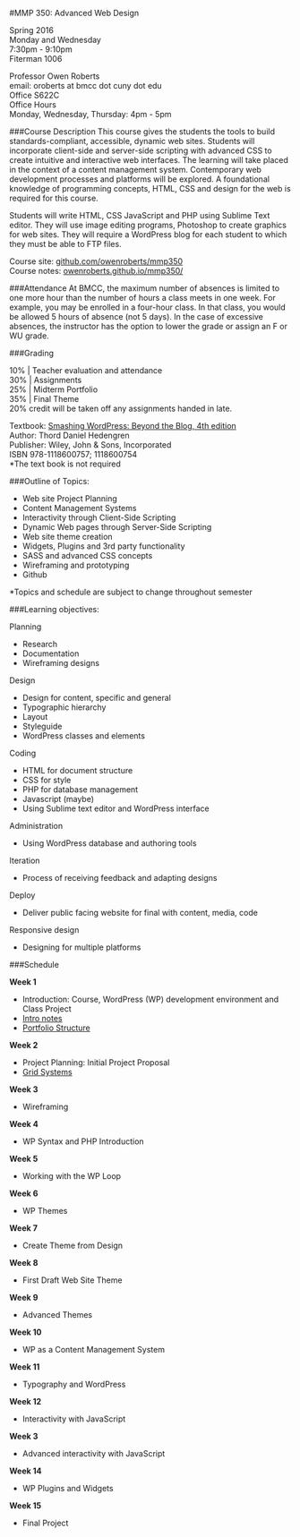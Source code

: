 #MMP 350: Advanced Web Design

Spring 2016  
Monday and Wednesday  
7:30pm - 9:10pm  
Fiterman 1006

Professor Owen Roberts  
email: oroberts at bmcc dot cuny dot edu  
Office S622C  
Office Hours  
Monday, Wednesday, Thursday: 4pm - 5pm

###Course Description
This course gives the students the tools to build standards-compliant, accessible, dynamic web sites. Students will incorporate client-side and server-side scripting with advanced CSS to create intuitive and interactive web interfaces. The learning will take placed in the context of a content management system. Contemporary web development processes and platforms will be explored. A foundational knowledge of programming concepts, HTML, CSS and design for the web is required for this course.

Students will write HTML, CSS JavaScript and PHP using Sublime Text editor. They will use image editing programs, Photoshop to create graphics for web sites. They will require a WordPress blog for each student to which they must be able to FTP files.

Course site: [github.com/owenroberts/mmp350](https://github.com/owenroberts/mmp350)  
Course notes: [owenroberts.github.io/mmp350/](http://owenroberts.github.io/mmp350/)

###Attendance
At BMCC, the maximum number of absences is limited to one more hour than the number of hours a class meets in one week. For example, you may be enrolled in a four-hour class. In that class, you would be allowed 5 hours of absence (not 5 days). In the case of excessive absences, the instructor has the option to lower the grade or assign an F or WU grade.

###Grading

10% | Teacher evaluation and attendance  
30% | Assignments  
25% | Midterm Portfolio  
35% | Final Theme  
20% credit will be taken off any assignments handed in late.  

Textbook: [Smashing WordPress: Beyond the Blog, 4th edition](http://www.amazon.com/Smashing-WordPress-Thord-Daniel-Hedengren/dp/1118600754/ref=sr_1_1?s=books&ie=UTF8&qid=1422558908&sr=1-1&keywords=smashing+wordpress+4th+edition)  
Author: Thord Daniel Hedengren  
Publisher: Wiley, John & Sons, Incorporated  
ISBN 978-1118600757; 1118600754  
*The text book is not required

###Outline of Topics:
- Web site Project Planning
- Content Management Systems
- Interactivity through Client-Side Scripting
- Dynamic Web pages through Server-Side Scripting
- Web site theme creation
- Widgets, Plugins and 3rd party functionality
- SASS and advanced CSS concepts
- Wireframing and prototyping
- Github

*Topics and schedule are subject to change throughout semester

###Learning objectives:

Planning
- Research
- Documentation
- Wireframing designs

Design
- Design for content, specific and general
- Typographic hierarchy
- Layout
- Styleguide
- WordPress classes and elements

Coding
- HTML for document structure
- CSS for style
- PHP for database management
- Javascript (maybe)
- Using Sublime text editor and WordPress interface

Administration
- Using WordPress database and authoring tools

Iteration
- Process of receiving feedback and adapting designs

Deploy
- Deliver public facing website for final with content, media, code

Responsive design
- Designing for multiple platforms

###Schedule

**Week 1**
- Introduction: Course, WordPress (WP) development environment and Class Project
- [Intro notes](https://owenroberts.github.io/mmp350/week1/)
- [Portfolio Structure](http://owenroberts.github.io/mmp350/week1/portfolio.html)

**Week 2**
- Project Planning: Initial Project Proposal
- [Grid Systems](week2/README.md)

**Week 3**
- Wireframing

**Week 4**
- WP Syntax and PHP Introduction

**Week 5**
- Working with the WP Loop

**Week 6**
- WP Themes

**Week 7**
- Create Theme from Design

**Week 8**
- First Draft Web Site Theme

**Week 9**
- Advanced Themes

**Week 10**
- WP as a Content Management System

**Week 11**
- Typography and WordPress

**Week 12**
- Interactivity with JavaScript

**Week 3**
- Advanced interactivity with JavaScript

**Week 14**
- WP Plugins and Widgets

**Week 15**
- Final Project
